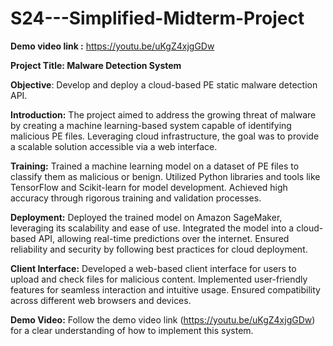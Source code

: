 # S24---Simplified-Midterm-Project

**Demo video link :** https://youtu.be/uKgZ4xjgGDw

**Project Title: Malware Detection System**

**Objective**: Develop and deploy a cloud-based PE static malware detection API.

**Introduction:**
The project aimed to address the growing threat of malware by creating a machine learning-based system capable of identifying malicious PE files. Leveraging cloud infrastructure, the goal was to provide a scalable solution accessible via a web interface.

**Training:**
Trained a machine learning model on a dataset of PE files to classify them as malicious or benign.
Utilized Python libraries and tools like TensorFlow and Scikit-learn for model development.
Achieved high accuracy through rigorous training and validation processes.

**Deployment:**
Deployed the trained model on Amazon SageMaker, leveraging its scalability and ease of use.
Integrated the model into a cloud-based API, allowing real-time predictions over the internet.
Ensured reliability and security by following best practices for cloud deployment.

**Client Interface:**
Developed a web-based client interface for users to upload and check files for malicious content.
Implemented user-friendly features for seamless interaction and intuitive usage.
Ensured compatibility across different web browsers and devices.

**Demo Video:**
Follow the demo video link (https://youtu.be/uKgZ4xjgGDw) for a clear understanding of how to implement this system.
